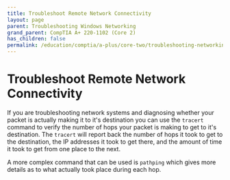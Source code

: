 ```yaml
---
title: Troubleshoot Remote Network Connectivity
layout: page
parent: Troubleshooting Windows Networking 
grand_parent: CompTIA A+ 220-1102 (Core 2)
has_children: false
permalink: /education/comptia/a-plus/core-two/troubleshooting-networking/remote/
---
```

# Troubleshoot Remote Network Connectivity

If you are troubleshooting network systems and diagnosing whether your packet is actually making it to it's destination you can use the `tracert` command to verify the number of hops your packet is making to get to it's destination. The `tracert` will report back the number of hops it took to get to the destination, the IP addresses it took to get there, and the amount of time it took to get from one place to the next.

A more complex command that can be used is `pathping` which gives more details as to what actually took place during each hop.